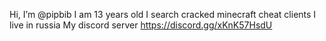 Hi, I’m @pipbib
I am 13 years old
I search cracked minecraft cheat clients
I live in russia
My discord server https://discord.gg/xKnK57HsdU

